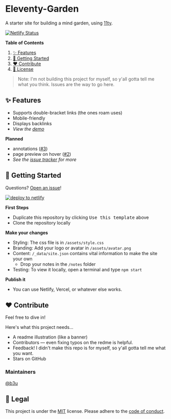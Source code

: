 # Eleventy-Garden
A starter site for building a mind garden, using [11ty](https://github.com/11ty/eleventy).

[![Netlify Status](https://api.netlify.com/api/v1/badges/4ce845a6-b009-4fcf-9ad4-a560d01a0073/deploy-status)](https://app.netlify.com/sites/eleventy-garden/deploys)

**Table of Contents**
1. [:sparkles: Features](#sparkles-features)
2. [:rocket: Getting Started](#rocket-getting-started)
3. [:heart: Contribute](#heart-contribute)
4. [:scroll: License](#scroll-license)

> Note: I'm not building this project for myself, so y'all gotta tell me what you think. Issues are the way to go here.

## :sparkles: Features
- Supports double-bracket links (the ones roam uses)
- Mobile-friendly
- Displays backlinks
- _View the [demo](https://eleventy-garden.netlify.app)_

**Planned**
- annotations ([#3](https://github.com/b3u/eleventy-garden/issues/3))
- page preview on hover ([#2](https://github.com/b3u/eleventy-garden/issues/2))
- _See the [issue tracker](https://github.com/b3u/eleventy-garden/issues) for more_

## :rocket: Getting Started
Questions? [Open an issue](https://github.com/b3u/eleventy-garden/issues/new)!

[![deploy to netlify](https://www.netlify.com/img/deploy/button.svg)](https://app.netlify.com/start/deploy?repository=https://github.com/b3u/eleventy-garden)


**First Steps**
- Duplicate this repository by clicking <kbd>Use this template</kbd> above
- Clone the repository locally

**Make your changes**
- Styling: The css file is in `/assets/style.css`
- Branding: Add your logo or avatar in `/assets/avatar.png`
- Content: `/_data/site.json` contains vital information to make the site your own
  - Drop your notes in the `/notes` folder
- Testing: To view it locally, open a terminal and type `npm start`

**Publish it**
- You can use Netlify, Vercel, or whatever else works.

## :heart: Contribute
Feel free to dive in!

Here's what this project needs...
- A readme illustration (like a banner)
- Contributors — even fixing typos on the redme is helpful.
- Feedback! I didn't make this repo is for myself, so y'all gotta tell me what you want.
- Stars on GitHub

### Maintainers
[@b3u](https://github.com/b3u)

## :scroll: Legal
This project is under the [MIT](https://github.com/b3u/eleventy-garden/blob/master/LICENSE) license.
Please adhere to the [code of conduct](https://github.com/b3u/eleventy-garden/blob/master/.github/CODE_OF_CONDUCT.md).
